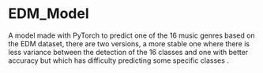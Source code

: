 # EDM_Model
A model made with PyTorch to predict one of the 16 music genres based on the EDM dataset, there are two versions, a more stable one where there is less variance between the detection of the 16 classes and one with better accuracy but which has difficulty predicting some specific classes .
